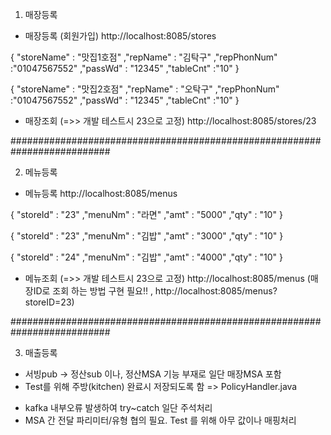 


1. 매장등록

* 매장등록 (회원가입)
http://localhost:8085/stores

{
 "storeName" : "맛집1호점"
,"repName" : "김탁구"
,"repPhonNum" :"01047567552"
,"passWd" : "12345"
,"tableCnt" :"10"
}

{
 "storeName" : "맛집2호점"
,"repName" : "오탁구"
,"repPhonNum" :"01047567552"
,"passWd" : "12345"
,"tableCnt" :"10"
}


* 매장조회 (=>> 개발 테스트시 23으로 고정)
http://localhost:8085/stores/23


##########################################################################


2. 메뉴등록

* 메뉴등록
http://localhost:8085/menus

{
"storeId" : "23"
,"menuNm" : "라면"
,"amt" : "5000"
,"qty" : "10"
}

{
"storeId" : "23"
,"menuNm" : "김밥"
,"amt" : "3000"
,"qty" : "10"
}

{
"storeId" : "24"
,"menuNm" : "김밥"
,"amt" : "4000"
,"qty" : "10"
}


* 메뉴조회 (=>> 개발 테스트시 23으로 고정)
http://localhost:8085/menus   (매장ID로 조회 하는 방법 구현 필요!! , http://localhost:8085/menus?storeID=23)


##########################################################################

3. 매출등록

* 서빙pub -> 정산sub 이나, 정산MSA 기능 부재로 일단 매장MSA 포함
* Test를 위해 주방(kitchen) 완료시 저장되도록 함 => PolicyHandler.java
 - kafka 내부오류 발생하여 try~catch 일단 주석처리
 - MSA 간 전달 파리미터/유형 협의 필요. Test 를 위해 아무 값이나 매핑처리


